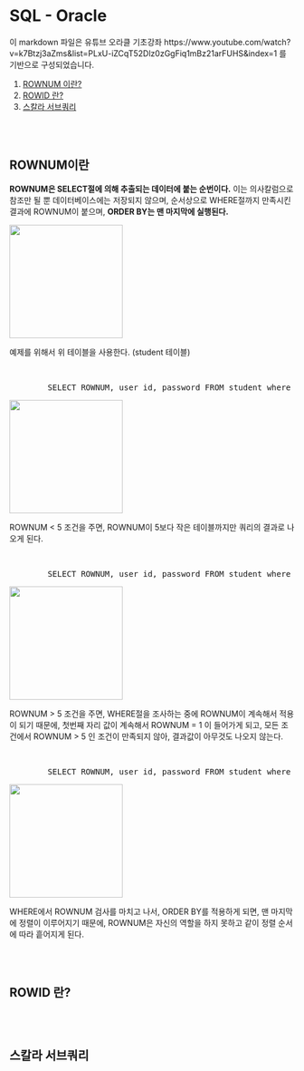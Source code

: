 <h1> SQL - Oracle </h1>
<p>
    이 markdown 파일은 유튜브 오라클 기초강좌 https://www.youtube.com/watch?v=k7Btzj3aZms&list=PLxU-iZCqT52Dlz0zGgFiq1mBz21arFUHS&index=1 를 기반으로 구성되었습니다.
</p>
<ol>
    <li> <a href="#1">ROWNUM 이란?</a></li>
    <li> <a href="#2">ROWID 란?</a></li>
    <li> <a href="#3">스칼라 서브쿼리</a></li>
</ol>
<br><br>
<h2 id="1"> ROWNUM이란 </h2>
<p>
    <strong>ROWNUM은 SELECT절에 의해 추출되는 데이터에 붙는 순번이다.</strong> 이는 의사칼럼으로 참조만 될 뿐 데이터베이스에는 저장되지 않으며, 순서상으로  WHERE절까지 만족시킨 결과에 ROWNUM이 붙으며, <strong>ORDER BY는 맨 마지막에 실행된다.</strong>
</p>
<img src="https://user-images.githubusercontent.com/61536109/123037606-e1161300-d429-11eb-8571-b961e02697a6.png" width="200px"></img>
<p> 예제를 위해서 위 테이블을 사용한다. (student 테이블)</p> <br>
<pre>
        SELECT ROWNUM, user_id, password FROM student where ROWNUM < 5;
</pre>
<img src="https://user-images.githubusercontent.com/61536109/123038418-5504eb00-d42b-11eb-9b4e-db03a9cbb676.png" width="200px"></img>
<p>
    ROWNUM < 5 조건을 주면, ROWNUM이 5보다 작은 테이블까지만 쿼리의 결과로 나오게 된다.
</p> <br>
<pre>
        SELECT ROWNUM, user_id, password FROM student where ROWNUM > 5;
</pre>
<img src="https://user-images.githubusercontent.com/61536109/123038421-56361800-d42b-11eb-9326-b479ae56d140.png" width="200px"></img>
<p>
    ROWNUM > 5 조건을 주면, WHERE절을 조사하는 중에 ROWNUM이 계속해서 적용이 되기 때문에, 첫번째 자리 값이 계속해서 ROWNUM = 1 이 들어가게 되고, 모든 조건에서 ROWNUM > 5 인 조건이 만족되지 않아, 결과값이 아무것도 나오지 않는다.
</p> <br>
<pre>
        SELECT ROWNUM, user_id, password FROM student where ROWNUM < 5 ORDER BY PASSWORD DESC;
</pre>
<img src="https://user-images.githubusercontent.com/61536109/123038423-56ceae80-d42b-11eb-922f-278007b7f54a.png" width="200px"></img>
<p>
    WHERE에서 ROWNUM 검사를 마치고 나서, ORDER BY를 적용하게 되면, 맨 마지막에 정렬이 이루어지기 때문에, ROWNUM은 자신의 역할을 하지 못하고 같이 정렬  순서에 따라 흩어지게 된다.
</p> <br>
<br>
<h2 id="2"> ROWID 란? </h2>
<br><br>
<h2 id="3"> 스칼라 서브쿼리 </h2>